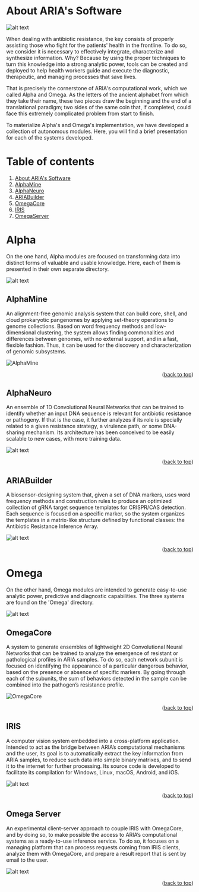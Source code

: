 <div id="top"></div>
 
# About ARIA's Software

![alt text](https://2021.igem.org/wiki/images/f/f8/T--UPF_Barcelona--all_software.jpg)
 
When dealing with antibiotic resistance, the key consists of properly assisting those who fight for the patients' health in the frontline. To do so, we consider it is necessary to effectively integrate, characterize and synthesize information. Why? Because by using the proper techniques to turn this knowledge into a strong analytic power, tools can be created and deployed to help health workers guide and execute the diagnostic, therapeutic, and managing processes that save lives.

That is precisely the cornerstone of ARIA's computational work, which we called Alpha and Omega. As the letters of the ancient alphabet from which they take their name, these two pieces draw the beginning and the end of a translational paradigm; two sides of the same coin that, if completed, could face this extremely complicated problem from start to finish.

To materialize Alpha's and Omega's implementation, we have developed a collection of autonomous modules. Here, you will find a brief presentation for each of the systems developed.






# Table of contents
  <ol>
    <li>
      <a href="#about-the-project"> About ARIA's Software</a>
    <li><a href="#AlphaMine">AlphaMine</a></li>
    <li><a href="#AlphaNeuro">AlphaNeuro</a></li>
    <li><a href="#ARIABuiler">ARIABuilder</a></li>
    <li><a href="#OmegaCore">OmegaCore</a></li>
    <li><a href="#IRIS">IRIS</a></li>
    <li><a href="#OmegaServer">OmegaServer</a></li>
  </ol>

 
 
# Alpha
 
On the one hand, Alpha modules are focused on transforming data into distinct forms of valuable and usable knowledge. Here, each of them is presented in their own separate directory.

![alt text](https://2021.igem.org/wiki/images/3/3b/T--UPF_Barcelona--alpha_diagram.jpg)
   
## AlphaMine
An alignment-free genomic analysis system that can build core, shell, and cloud prokaryotic pangenomes by applying set-theory operations to genome collections. Based on word frequency methods and low-dimensional clustering, the system allows finding commonalities and differences between genomes, with no external support, and in a fast, flexible fashion. Thus, it can be used for the discovery and characterization of genomic subsystems.

![AlphaMine](animation.gif)

<p align="right">(<a href="#top">back to top</a>)</p>

## AlphaNeuro
An ensemble of 1D Convolutional Neural Networks that can be trained to identify whether an input DNA sequence is relevant for antibiotic resistance or pathogeny. If that is the case, it further analyzes if its role is specially related to a given resistance strategy, a virulence path, or some DNA-sharing mechanism. Its architecture has been conceived to be easily scalable to new cases, with more training data.


![alt text](https://2021.igem.org/wiki/images/3/33/T--UPF_Barcelona--alphaneuro.GIF)

<p align="right">(<a href="#top">back to top</a>)</p>

## ARIABuilder
A biosensor-designing system that, given a set of DNA markers, uses word frequency methods and construction rules to produce an optimized collection of gRNA target sequence templates for CRISPR/CAS detection. Each sequence is focused on a specific marker, so the system organizes the templates in a matrix-like structure defined by functional classes: the Antibiotic Resistance Inference Array.

![alt text](https://2021.igem.org/wiki/images/3/3c/T--UPF_Barcelona--ariabuilder_anim.GIF)
 
<p align="right">(<a href="#top">back to top</a>)</p>
 
# Omega
On the other hand, Omega modules are intended to generate easy-to-use analytic power, predictive and diagnostic capabilities. The three systems are found on the 'Omega' directory.

![alt text](https://2021.igem.org/wiki/images/3/3b/T--UPF_Barcelona--omega_diagram.jpg)
   

## OmegaCore
A system to generate ensembles of lightweight 2D Convolutional Neural Networks that can be trained to analyze the emergence of resistant or pathological profiles in ARIA samples. To do so, each network subunit is focused on identifying the appearance of a particular dangerous behavior, based on the presence or absence of specific markers. By going through each of the subunits, the sum of behaviors detected in the sample can be combined into the pathogen’s resistance profile.

![OmegaCore](animation2.gif)

<p align="right">(<a href="#top">back to top</a>)</p>

## IRIS
A computer vision system embedded into a cross-platform application. Intended to act as the bridge between ARIA’s computational mechanisms and the user, its goal is to automatically extract the key information from ARIA samples, to reduce such data into simple binary matrixes, and to send it to the internet for further processing. Its source code is developed to facilitate its compilation for Windows, Linux, macOS, Android, and iOS.

![alt text](https://2021.igem.org/wiki/images/4/4e/T--UPF_Barcelona--iris_anim.GIF)

<p align="right">(<a href="#top">back to top</a>)</p>

## Omega Server
An experimental client-server approach to couple IRIS with OmegaCore, and by doing so, to make possible the access to ARIA’s computational systems as a ready-to-use inference service. To do so, it focuses on a managing platform that can process requests coming from IRIS clients, analyze them with OmegaCore, and prepare a result report that is sent by email to the user.

![alt text](https://2021.igem.org/wiki/images/7/79/T--UPF_Barcelona--omegaA_anim.PNG)

<p align="right">(<a href="#top">back to top</a>)</p>
 
 



